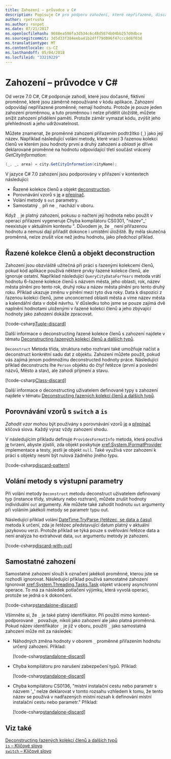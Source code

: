 ```yaml
---
title: Zahození – průvodce v C#
description: Popisuje C# pro podporu zahození, které nepřiřazené, discardable proměnné a způsoby, ve které je možné zahození.
author: rpetrusha
ms.author: ronpet
ms.date: 07/21/2017
ms.openlocfilehash: 9688ea596fa3d534c6c48d5874b04bb257d0dbce
ms.sourcegitcommit: 3d5d33f384eeba41b2dff79d096f47ccc8d8f03d
ms.translationtype: MT
ms.contentlocale: cs-CZ
ms.lasthandoff: 05/04/2018
ms.locfileid: "33219229"
---
```

# <a name="discards---c-guide"></a>Zahození – průvodce v C#

Od verze 7.0 C#, C# podporuje zahodí, které jsou dočasné, fiktivní proměnné, které jsou záměrně nepoužívané v kódu aplikace. Zahození odpovídají nepřiřazené proměnné; nemají hodnotu. Protože je pouze jeden zahození proměnnou, a tuto proměnnou i nelze přidělit úložiště, můžete snížit zahození přidělení paměti. Protože záměr vymazat kódu, zvýšit jeho přehlednosti a jeho udržovatelnost.

Můžete znamenat, že proměnné zahození přiřazením podtržítko (`_`) jako její název. Například následující volání metody, které vrací 3 řazenou kolekci členů ve kterém jsou hodnoty první a druhý zahození a *oblasti* je dříve deklarované proměnné na hodnotu odpovídající třetí součást vrácený  *GetCityInformation*:

```csharp
(_, _, area) = city.GetCityInformation(cityName);
```

V jazyce C# 7.0 zahození jsou podporovány v přiřazení v kontextech následující:

- Řazené kolekce členů a objekt [deconstruction](deconstruct.md).
- Porovnávání vzorů s [je](language-reference/keywords/is.md) a [přepínač](language-reference/keywords/switch.md).
- Volání metody s `out` parametry.
- Samostatný `_` při ne `_` nachází v oboru.

Když `_` je platný zahození, pokusu o načtení její hodnota nebo použít v operaci přiřazení vygeneruje Chyba kompilátoru CS0301, "název"\_' neexistuje v aktuálním kontextu ". Důvodem je, že `_` není přiřazenou hodnotu a nemusí dají přiřadit dokonce i umístění úložiště. By měla skutečná proměnná, nelze zrušit více než jednu hodnotu, jako předchozí příklad.

## <a name="tuple-and-object-deconstruction"></a>Řazené kolekce členů a objekt deconstruction

Zahození jsou obzvláště užitečná při práci s řazenými kolekcemi členů, pokud kód aplikace používá některé prvky řazené kolekce členů, ale ignoruje ostatní. Například následující `QueryCityDataForYears` metoda vrátí hodnotu 6-řazené kolekce členů s názvem města, jeho oblasti, rok, název města plnění pro tento rok, druhý roku a název města plnění pro tento druhý roku. Příklad ukazuje změnu v plnění mezi tyto dva roky. Data k dispozici z řazenou kolekci členů, jsme unconcerned oblasti města a víme název města a kalendářní data v době návrhu. V důsledku toho jsme se pouze zajímá dvě naplnění hodnotami uloženými v řazené kolekci členů a jeho zbývající hodnoty jako zahození dokáže zpracovat.  

[!code-csharp[Tuple-discard](../../samples/snippets/csharp/programming-guide/deconstructing-tuples/discard-tuple1.cs)]

Další informace o deconstructing řazené kolekce členů s zahození najdete v tématu [Deconstructing řazených kolekcí členů a dalších typů](deconstruct.md#deconstructing-tuple-elements-with-discards).

`Deconstruct` Metoda třída, struktura nebo rozhraní také umožňuje načíst a deconstruct konkrétní sadu dat z objektu. Zahození můžete použít, pokud vás zajímá jenom podmnožinu deconstructed hodnoty práce. Následující příklad deconstructs Ihe `Person` objektu do čtyř řetězce (první a poslední názvů, Město a stav), ale zahodí příjmení a stavu.

[!code-csharp[Class-discard](../../samples/snippets/csharp/programming-guide/deconstructing-tuples/class-discard1.cs)]

Další informace o deconstructing uživatelem definované typy s zahození najdete v tématu [Deconstructing řazených kolekcí členů a dalších typů](deconstruct.md#deconstructing-a-user-defined-type-with-discards).

## <a name="pattern-matching-with-switch-and-is"></a>Porovnávání vzorů s `switch` a `is`

*Zahodit vzor* mohou být používány s porovnávání vzorů [je](language-reference/keywords/is.md) a [přepínač](language-reference/keywords/switch.md) klíčová slova. Každý výraz vždy zahození shodu.

V následujícím příkladu definuje `ProvidesFormatInfo` metoda, která používá [je](language-reference/keywords/is.md) tvrzení, abyste zjistili, zda objekt poskytuje <xref:System.IFormatProvider> implementace a testy, jestli je objekt `null`. Také využívá vzor zahození k práci s objekty nesmí být nulová žádného jiného typu.

[!code-csharp[discard-pattern](../../samples/snippets/csharp/programming-guide/discards/discard-pattern2.cs)]

## <a name="calls-to-methods-with-out-parameters"></a>Volání metody s výstupní parametry

Při volání metody `Deconstruct` metodu deconstruct uživatelem definovaný typ (instance třídy, struktury nebo rozhraní), můžete zrušit hodnoty individuální `out` argumenty. Ale můžete také zahodit hodnotu `out` argumenty při voláním jakékoli metody se parametr typu out. 

Následující příklad volání [DateTime.TryParse (řetězec, se data a času)](<xref:System.DateTime.TryParse(System.String,System.DateTime@)>) metoda k určení, zda je řetězec představující datum platný v aktuální jazykovou verzi. Protože příklad se týká pouze s ověřování řetězce data a není analýza ho extrahovat data, `out` argumentu metody je zahození.

[!code-csharp[discard-with-out](../../samples/snippets/csharp/programming-guide/discards/discard-out1.cs)]

## <a name="a-standalone-discard"></a>Samostatné zahození

Samostatné zahození slouží k označení jakékoli proměnné, kterou jste se rozhodli ignorovat. Následující příklad používá samostatné zahození Ignorovat <xref:System.Threading.Tasks.Task> objekt vrácený asynchronní operace. To má za následek potlačení výjimku, která vyvolá operaci, protože se jedná o k dokončení.

[!code-csharp[standalone-discard](../../samples/snippets/csharp/programming-guide/discards/standalone-discard1.cs)]

Všimněte si, že `_` je také platný identifikátor. Při použití mimo kontext-podporované `_` považuje, nikoli jako zahození ale jako platná proměnná. Pokud název identifikátor `_` je již v oboru, použití `_` jako samostatná zahození může mít za následek:

- Náhodných změna hodnoty v oborem `_` proměnné přiřazením hodnotu určený zahození. Příklad:

   [!code-csharp[standalone-discard](../../samples/snippets/csharp/programming-guide/discards/standalone-discard2.cs#1)]
 
- Chyba kompilátoru pro narušení zabezpečení typů. Příklad:

   [!code-csharp[standalone-discard](../../samples/snippets/csharp/programming-guide/discards/standalone-discard2.cs#2)]
 
- Chyba kompilátoru CS0136, "místní instalační cestu nebo parametr s názvem '_' nelze deklarovat v tomto rozsahu vzhledem k tomu, že tento název se používá v nadřazených místní rozsah k definování místní instalační cestu nebo parametr." Příklad:

   [!code-csharp[standalone-discard](../../samples/snippets/csharp/programming-guide/discards/standalone-discard2.cs#3)]

## <a name="see-also"></a>Viz také
[Deconstructing řazených kolekcí členů a dalších typů](deconstruct.md)   
[`is` – Klíčové slovo](language-reference/keywords/is.md)   
[`switch` – Klíčové slovo](language-reference/keywords/switch.md)   
